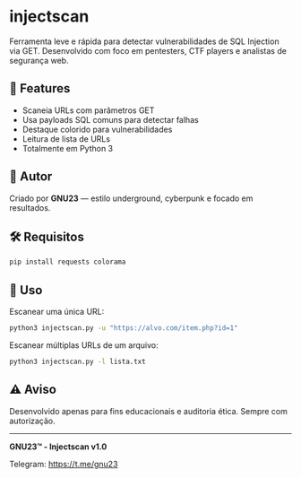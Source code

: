 # injectscan

Ferramenta leve e rápida para detectar vulnerabilidades de SQL Injection via GET. Desenvolvido com foco em pentesters, CTF players e analistas de segurança web.

## 🚀 Features

- Scaneia URLs com parâmetros GET
- Usa payloads SQL comuns para detectar falhas
- Destaque colorido para vulnerabilidades
- Leitura de lista de URLs
- Totalmente em Python 3

## 🧠 Autor

Criado por **GNU23** — estilo underground, cyberpunk e focado em resultados.

## 🛠️ Requisitos

```bash
pip install requests colorama
```

## 🧪 Uso

Escanear uma única URL:

```bash
python3 injectscan.py -u "https://alvo.com/item.php?id=1"
```

Escanear múltiplas URLs de um arquivo:

```bash
python3 injectscan.py -l lista.txt
```

## ⚠️ Aviso

Desenvolvido apenas para fins educacionais e auditoria ética. Sempre com autorização.

---

**GNU23™ - Injectscan v1.0**


Telegram: https://t.me/gnu23
